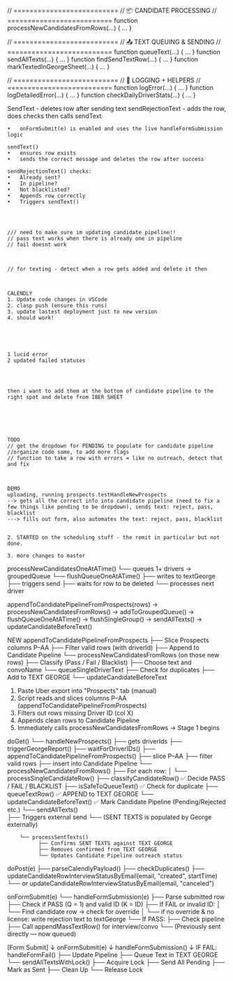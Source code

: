 // ==========================
// 📦 CANDIDATE PROCESSING
// ==========================
function processNewCandidatesFromRows(...) { ... }

// ==========================
// 📤 TEXT QUEUING & SENDING
// ==========================
function queueText(...) { ... }
function sendAllTexts(...) { ... }
function findSendTextRow(...) { ... }
function markTextedInGeorgeSheet(...) { ... }

// ==========================
// 🧠 LOGGING + HELPERS
// ==========================
function logError(...) { ... }
function logDetailedError(...) { ... }
function checkDailyDriverStats(...) { ... }


SendText - deletes row after sending text
sendRejectionText - adds the row, does checks then calls sendText



	•	onFormSubmit(e) is enabled and uses the live handleFormSubmission logic
	
    sendText()
    •	ensures row exists
    •	sends the correct message and deletes the row after success
	
    sendRejectionText() checks:
	•	Already sent?
	•	In pipeline?
	•	Not blacklisted?
	•	Appends row correctly
	•	Triggers sendText()




    /// need to make sure im updating candidate pipeline!!
    // pass text works when there is already one in pipeline
    // fail doesnt work
    


    // for texting - detect when a row gets added and delete it then



    CALENDLY
    1. Update code changes in VSCode
    2. clasp push (ensure this runs)
    3. update lastest deployment just to new version
    4. should work!





    1 lucid error
    2 updated failed statuses




    then i want to add them at the bottom of candidate pipeline to the right spot and delete from IBER SHEET






    TODO
    // get the dropdown for PENDING to populate for candidate pipeline
    //organize code some, to add more flags
    // function to take a row with errors = like no outreach, detect that and fix



    DEMO
    uploading, running prospects.testHandleNewProspects
    --> gets all the correct info into candidate pipeline (need to fix a few things like pending to be dropdown), sends text: reject, pass, blacklist
    ---> fills out form, also automates the text: reject, pass, blacklist


    2. STARTED on the scheduling stuff - the remit in particular but not done.

    3. more changes to master


processNewCandidatesOneAtATime()
└── queues 1+ drivers → groupedQueue
    └── flushQueueOneAtATime()
        ├── writes to textGeorge
        ├── triggers send
        ├── waits for row to be deleted
        └── processes next driver


appendToCandidatePipelineFromProspects(rows)
→ processNewCandidatesFromRows()
   → addToGroupedQueue()
→ flushQueueOneAtATime()
   → flushSingleGroup()
   → sendAllTexts()
   → updateCandidateBeforeText()
   
   NEW
appendToCandidatePipelineFromProspects
  ├── Slice Prospects columns P–AA
  ├── Filter valid rows (with driverId)
  ├── Append to Candidate Pipeline
  └── processNewCandidatesFromRows (on those new rows)
        ├── Classify (Pass / Fail / Blacklist)
        ├── Choose text and convoName
        └── queueSingleDriverText
              ├── Check for duplicates
              ├── Add to TEXT GEORGE
              └── updateCandidateBeforeText

1. Paste Uber export into "Prospects" tab (manual)
2. Script reads and slices columns P–AA (appendToCandidatePipelineFromProspects)
3. Filters out rows missing Driver ID (col X)
4. Appends clean rows to Candidate Pipeline
5. Immediately calls processNewCandidatesFromRows → Stage 1 begins 


doGet()
  └── handleNewProspects()
        ├── gets driverIds
        ├── triggerGeorgeReport()
        ├── waitForDriverIDs()
        ├── appendToCandidatePipelineFromProspects()
              ├── slice P–AA
              ├── filter valid rows
              ├── insert into Candidate Pipeline
              └── processNewCandidatesFromRows()
                    ├── For each row:
                    │     └── processSingleCandidateRow()
                              ├── classifyCandidateRow()           ✅ Decide PASS / FAIL / BLACKLIST
                              ├── isSafeToQueueText()              ✅ Check for duplicate
                              ├── queueTextRow()                   ✅ APPEND to TEXT GEORGE
                              └── updateCandidateBeforeText()       ✅ Mark Candidate Pipeline (Pending/Rejected etc.)
        └── sendAllTexts()  
              ├── Triggers external send
              └── (SENT TEXTS is populated by George externally)

        └── processSentTexts()  
              ├── Confirms SENT TEXTS against TEXT GEORGE
              ├── Removes confirmed from TEXT GEORGE
              └── Updates Candidate Pipeline outreach status



doPost(e)
  ├── parseCalendlyPayload()
  ├── checkDuplicates()
  ├── updateCandidateRowInterviewStatusByEmail(email, "created", startTime)
  └── or updateCandidateRowInterviewStatusByEmail(email, "canceled")


  onFormSubmit(e)
  └── handleFormSubmission(e)
        ├── Parse submitted row
        ├── Check if PASS (Q = 1) and valid ID (K = ID)
        ├── If FAIL or invalid ID:
        │     └── Find candidate row → check for override
        │           └── if no override & no license: write rejection text to textGeorge
        └── If PASS:
              ├── Check pipeline
              ├── Call appendMassTextRow() for interview/convo
              └── (Previously sent directly — now queued)


[Form Submit]
   ↓
onFormSubmit(e)
   ↓
handleFormSubmission()
   ↓
IF FAIL:
   handleFormFail()
       ├── Update Pipeline
       ├── Queue Text in TEXT GEORGE
       └── sendAllTextsWithLock()
           ├── Acquire Lock
           ├── Send All Pending
           ├── Mark as Sent
           ├── Clean Up
           └── Release Lock